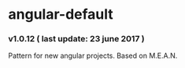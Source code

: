 # angular-default
### v1.0.12 ( last update: 23 june 2017 )

Pattern for new angular projects.
Based on M.E.A.N.